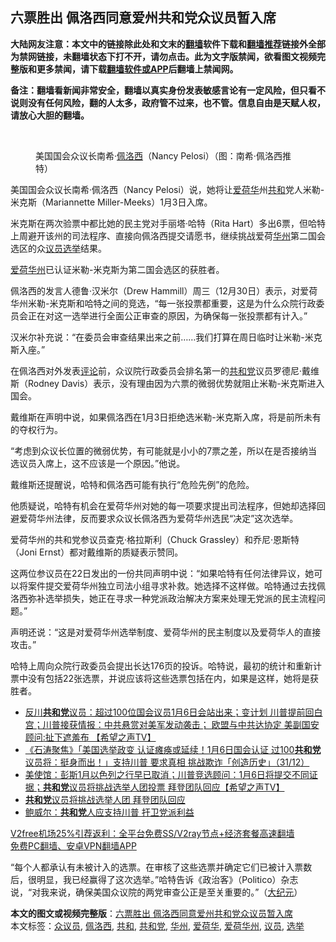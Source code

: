  <h2>六票胜出 佩洛西同意爱州共和党众议员暂入席</h2> <p class="notice"><b>大陆网友注意：本文中的链接除此处和文末的<a href="https://github.com/bannedbook/fanqiang" >翻墙</a>软件下载和<a href="https://github.com/killgcd/justmysocks/blob/master/README.md">翻墙推荐</a>链接外全部为禁网链接，未翻墙状态下打不开，请勿点击。此为文字版禁闻，欲看图文视频完整版和更多禁闻，请下载<a href="https://github.com/bannedbook/fanqiang">翻墙软件或APP</a>后翻墙上禁闻网。</p><p>备注：翻墙看新闻非常安全，翻墙以真实身份发表敏感言论有一定风险，但只看不说则没有任何风险，翻的人太多，政府管不过来，也不管。信息自由是天赋人权，请放心大胆的翻墙。</b></p>  <div class="entry"> <br /> <figure><figcaption class="wp-caption-text">美国国会众议长南希·<a href="https://www.bannedbook.org/bnews/tag/%e4%bd%a9%e6%b4%9b%e8%a5%bf/" class="st_tag internal_tag" rel="tag" title="标签 佩洛西 下的日志">佩洛西</a>（Nancy Pelosi）（图：南希·佩洛西推特）</figcaption></figure> <p>美国国会众议长南希·佩洛西（Nancy Pelosi）说，她将让<a href="https://www.bannedbook.org/bnews/tag/%E7%88%B1%E8%8D%B7%E5%8D%8E/" class="st_tag internal_tag" rel="tag" title="标签 爱荷华 下的日志">爱荷华</a>州<a href="https://www.bannedbook.org/bnews/tag/%E5%85%B1%E5%92%8C/" class="st_tag internal_tag" rel="tag" title="标签 共和 下的日志">共和</a>党人米勒-米克斯（Mariannette Miller-Meeks）1月3日入席。</p> <p>米克斯在两次验票中都比她的民主党对手丽塔·哈特（Rita Hart）多出6票，但哈特上周避开该州的司法程序、直接向佩洛西提交请愿书，继续挑战爱荷<a href="https://www.bannedbook.org/bnews/tag/%E5%8D%8E%E5%B7%9E/" class="st_tag internal_tag" rel="tag" title="标签 华州 下的日志">华州</a>第二国会选区的众<a href="https://www.bannedbook.org/bnews/tag/%e8%ae%ae%e5%91%98/" class="st_tag internal_tag" rel="tag" title="标签 议员 下的日志">议员</a><a href="https://www.bannedbook.org/bnews/tag/%e9%80%89%e4%b8%be/" class="st_tag internal_tag" rel="tag" title="标签 选举 下的日志">选举</a>结果。</p> <p><a href="https://www.bannedbook.org/bnews/tag/%E7%88%B1%E8%8D%B7%E5%8D%8E%E5%B7%9E/" class="st_tag internal_tag" rel="tag" title="标签 爱荷华州 下的日志">爱荷华州</a>已认证米勒-米克斯为第二国会选区的获胜者。</p> <p>佩洛西的发言人德鲁·汉米尔（Drew Hammill）周三（12月30日）表示，对爱荷华州米勒-米克斯和哈特之间的竞选，“每一张投票都重要，这是为什么众院行政委员会正在对这一选举进行全面公正审查的原因，为确保每一张投票都有计入。”</p> <p>汉米尔补充说：“在委员会审查结果出来之前……我们打算在周日临时让米勒-米克斯入座。”</p>  <p>在佩洛西对外发表<span class='wp_keywordlink_affiliate'><a href="https://www.bannedbook.org/bnews/comments/" title="新闻评论" target="_blank">评论</a></span>前，众议院行政委员会排名第一的<a href="https://www.bannedbook.org/bnews/tag/%e5%85%b1%e5%92%8c%e5%85%9a/" class="st_tag internal_tag" rel="tag" title="标签 共和党 下的日志">共和党</a>议员罗德尼·戴维斯（Rodney Davis）表示，没有理由因为六票的微弱优势就阻止米勒-米克斯进入国会。</p> <p>戴维斯在声明中说，如果佩洛西在1月3日拒绝选米勒-米克斯入席，将是前所未有的夺权行为。</p> <p>“考虑到众议长位置的微弱优势，有可能就是小小的7票之差，所以在是否接纳当选议员入席上，这不应该是一个原因。”他说。</p> <p>戴维斯还提醒说，哈特和佩洛西可能有执行“危险先例”的危险。</p> <p>他质疑说，哈特有机会在爱荷华州对她的每一项要求提出司法程序，但她却选择回避爱荷华州法律，反而要求众议长佩洛西为爱荷华州选民“决定”这次选举。</p>  <p>爱荷华州的共和党参议员查克·格拉斯利（Chuck Grassley）和乔尼·恩斯特（Joni Ernst）都对戴维斯的质疑表示赞同。</p> <p>这两位参议员在22日发出的一份共同声明中说：“如果哈特有任何法律异议，她可以将案件提交爱荷华州独立司法小组寻求补救。她选择不这样做。哈特通过去找佩洛西弥补选举损失，她正在寻求一种党派政治解决方案来处理无党派的民主流程问题。”</p> <p>声明还说：“这是对爱荷华州选举制度、爱荷华州的民主制度以及爱荷华人的直接攻击。”</p> <p>哈特上周向众院行政委员会提出长达176页的投诉。哈特说，最初的统计和重新计票中没有包括22张选票，并说应该将这些选票包括在内，如果是这样，她将是获胜者。</p> <ul class='op-related-articles' title='相关阅读'> <li><a href='https://www.bannedbook.org/bnews/cbnews/20210101/1458740.html' target='_blank'>反川<b>共和党</b>议员：超过100位国会议员1月6日会站出来；变计划 川普提前回白宫；川普接获情报：中共悬赏对美军发动袭击； 欧盟与中共达协定 美副国安顾问:扯下遮羞布 【希望之声TV】</a></li> <li><a href='https://www.bannedbook.org/bnews/bannedvideo/20210101/1458712.html' target='_blank'>《石涛聚焦》「美国选举政变 认证瘫痪或延续！1月6日国会认证 过100<b>共和党</b>议员将：挺身而出！」支持川普 要求真相 挑战欺诈「创造历史」（31/12）</a></li> <li><a href='https://www.bannedbook.org/bnews/cbnews/20201231/1458628.html' target='_blank'>美使馆：彭斯1月以色列之行早已取消；川普竞选顾问：1月6日将提交不同证据；<b>共和党</b>议员将挑战选举人团投票 拜登团队回应【希望之声TV】</a></li> <li><a href='https://www.bannedbook.org/bnews/cnnews/20201231/1458370.html' target='_blank'><b>共和党</b>议员将挑战选举人团 拜登团队回应</a></li> <li><a href='https://www.bannedbook.org/bnews/comments/20201231/1458261.html' target='_blank'>鲍威尔：<b>共和党</b>人应支持川普 扞卫党派利益</a></li> </ul> <p class="texttj"> <a href="https://www.bannedbook.org/forum23/topic22702.html" target="_blank">V2free机场25%引荐返利：全平台免费SS/V2ray节点+经济套餐高速翻墙</a><br/> <a href="https://github.com/bannedbook/fanqiang/wiki/%E7%A6%81%E9%97%BB%E7%BD%91%E5%AE%89%E5%8D%93%E7%BF%BB%E5%A2%99%E6%96%B0%E9%97%BBAPP" target="_blank">免费PC翻墙、安卓VPN翻墙APP</a></p><p>“每个人都承认有未被计入的选票。在审核了这些选票并确定它们已被计入票数后，很明显，我已经赢得了这次选举。”哈特告诉《政治客》（Politico）杂志说，“对我来说，确保美国众议院的两党审查公正是至关重要的。”（<span class='wp_keywordlink_affiliate'><a href="http://www.epochtimes.com/" title="大纪元" target="_blank">大纪元</a></span>）</p> <a name='sharetosocial'></a>       <div><b>本文的图文或视频完整版</b>：<a href='https://www.bannedbook.org/bnews/comments/20210101/1458876.html'>六票胜出 佩洛西同意爱州共和党众议员暂入席</a></div>  </div><!--END ENTRY--> <div class="postfooter"> <div>本文标签：<a href="https://www.bannedbook.org/bnews/tag/%E4%BC%97%E8%AE%AE%E5%91%98/" rel="tag">众议员</a>, <a href="https://www.bannedbook.org/bnews/tag/%e4%bd%a9%e6%b4%9b%e8%a5%bf/" rel="tag">佩洛西</a>, <a href="https://www.bannedbook.org/bnews/tag/%E5%85%B1%E5%92%8C/" rel="tag">共和</a>, <a href="https://www.bannedbook.org/bnews/tag/%e5%85%b1%e5%92%8c%e5%85%9a/" rel="tag">共和党</a>, <a href="https://www.bannedbook.org/bnews/tag/%E5%8D%8E%E5%B7%9E/" rel="tag">华州</a>, <a href="https://www.bannedbook.org/bnews/tag/%E7%88%B1%E8%8D%B7%E5%8D%8E/" rel="tag">爱荷华</a>, <a href="https://www.bannedbook.org/bnews/tag/%E7%88%B1%E8%8D%B7%E5%8D%8E%E5%B7%9E/" rel="tag">爱荷华州</a>, <a href="https://www.bannedbook.org/bnews/tag/%e8%ae%ae%e5%91%98/" rel="tag">议员</a>, <a href="https://www.bannedbook.org/bnews/tag/%e9%80%89%e4%b8%be/" rel="tag">选举</a></div>  </div><!--END POSTFOOTER--> 